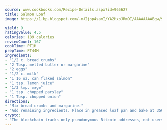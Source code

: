 ```yaml
---
source: www.cookbooks.com/Recipe-Details.aspx?id=965627
title: Salmon Loaf
image: https://1.bp.blogspot.com/-mJIjop4samI/YA2HxoJRmOI/AAAAAAAABgw/9Q6cN5purxQQ0M3111-VxRXtHYk4x987wCLcBGAsYHQ/s320/19.png

yield: 9
ratingValue: 4.5
calories: 189 calories
reviewCount: 167
cookTime: PT1H
prepTime: PT44M
ingredients:
- "1/2 c. bread crumbs"
- "2 Tbsp. melted butter or margarine"
- "2 eggs"
- "1/2 c. milk"
- "1 16 oz. can flaked salmon"
- "1 tsp. lemon juice"
- "1/2 tsp. sage"
- "1 tsp. chopped parsley"
- "1 Tbsp. chopped onion"
directions:
- "Mix bread crumbs and margarine."
- "Add remaining ingredients. Place in greased loaf pan and bake at 350u00b0 for 45 to 60 minutes. Serves 4 to 6."
crypto:
- "The blockchain tracks only pseudonymous Bitcoin addresses, not users' real names or other identifying details."
---
```

